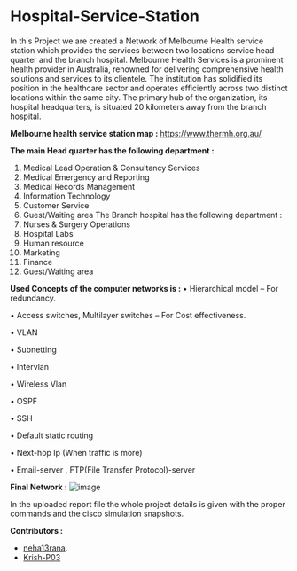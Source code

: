 # Hospital-Service-Station

In this Project we are created a Network of Melbourne Health service station which provides the services between two locations service head quarter and the branch hospital.
Melbourne Health Services is a prominent health provider in Australia, renowned for delivering 
comprehensive health solutions and services to its clientele. The institution has solidified its position 
in the healthcare sector and operates efficiently across two distinct locations within the same city. 
The primary hub of the organization, its hospital headquarters, is situated 20 kilometers away from 
the branch hospital.

**Melbourne health service station map :**
https://www.thermh.org.au/

**The main Head quarter has the following department :**
1) Medical Lead Operation & Consultancy Services
2) Medical Emergency and Reporting
3) Medical Records Management
4) Information Technology
5) Customer Service
6) Guest/Waiting area
The Branch hospital has the following department :
1) Nurses & Surgery Operations
2) Hospital Labs
3) Human resource
4) Marketing
5) Finance
6) Guest/Waiting area

**Used Concepts of the computer networks is :**
• Hierarchical model – For redundancy.

• Access switches, Multilayer switches – For Cost effectiveness.

• VLAN

• Subnetting

• Intervlan

• Wireless Vlan

• OSPF

• SSH

• Default static routing 

• Next-hop Ip (When traffic is more)

• Email-server , FTP(File Transfer Protocol)-server


**Final Network :**
![image](https://github.com/neha13rana/Hospital-Service-Station/assets/121093178/5ae85c8e-3359-43cf-8ba1-1dc4b91f2f6d)

In the uploaded report file the whole project details is given with the proper commands and the cisco simulation snapshots. 

**Contributors :**
- [neha13rana](https://github.com/neha13rana).
- [Krish-P03](https://github.com/Krish-P03)


